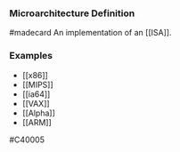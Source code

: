 ### Microarchitecture Definition
#madecard 
An implementation of an [[ISA]].

### Examples
- [[x86]]
- [[MIPS]]
- [[ia64]]
- [[VAX]]
- [[Alpha]]
- [[ARM]]


#C40005